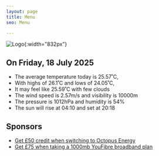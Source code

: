 ```yaml
---
layout: page
title: Menu
seo: Menu

---
```


![Logo](/images/logo.jpg){:width="832px"}

<!-- weather_marker starts -->
## On Friday, 18 July 2025

- The average temperature today is 25.57˚C,
- With highs of 26.1˚C and lows of 24.05˚C,
- It may feel like 25.59˚C with few clouds
- The wind speed is 2.57m/s and visibility is 10000m
- The pressure is 1012hPa and humidity is 54%
- The sun will rise at 04:10 and set at 20:18

<!-- weather_marker ends -->

## Sponsors

- [Get £50 credit when switching to Octopus Energy](https://bit.ly/3oD1nnS)
- [Get £75 when taking a 1000mb YouFibre broadband plan](https://aklam.io/91zWhU?)
